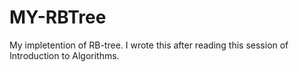 # MY-RBTree
My impletention of RB-tree.
I wrote this after reading this session of Introduction to Algorithms.
